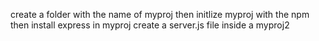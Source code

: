 create a folder with the name of myproj
then initlize myproj with the npm 
then install express in myproj 
create a server.js file inside a myproj2
